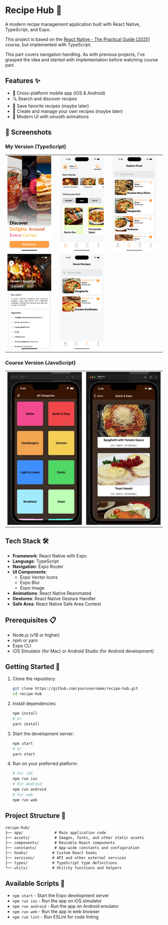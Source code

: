 # Recipe Hub 🍳

A modern recipe management application built with React Native, TypeScript, and Expo.

This project is based on the [React Native - The Practical Guide [2025]](https://www.udemy.com/course/react-native-the-practical-guide/) course, but implemented with TypeScript.

This part covers navigation handling. As with previous projects, I've grasped the idea and started with implementation before watching course part.

## Features ✨

- 📱 Cross-platform mobile app (iOS & Android)
- 🔍 Search and discover recipes
- 💾 Save favorite recipes (maybe later)
- 📝 Create and manage your own recipes (maybe later)
- 🎨 Modern UI with smooth animations

## 📱 Screenshots

### My Version (TypeScript)

<table>
<tr>
<td><img src="./assets/images/app-showcase/myapp1.png" alt="myapp1" width="300"/><td>
<td><img src="./assets/images/app-showcase/myapp2.png" alt="myapp2" width="300"/><td>
<td><img src="./assets/images/app-showcase/myapp3.png" alt="myapp3" width="300"/><td>
</tr>
<tr>
<td><img src="./assets/images/app-showcase/myapp4.png" alt="myapp4" width="300"/><td>
<td><img src="./assets/images/app-showcase/myapp5.png" alt="myapp5" width="300"/><td>
</tr>
</table>

### Course Version (JavaScript)

<table>
<tr>
<td><img src="./assets/images/app-showcase/course-app1.png" alt="Course Version 1" width="300"/></td>
<td><img src="./assets/images/app-showcase/course-app2.png" alt="Course Version 2" width="300"/></td>
</tr>
</table>

## Tech Stack 🛠

- **Framework**: React Native with Expo
- **Language**: TypeScript
- **Navigation**: Expo Router
- **UI Components**:
  - Expo Vector Icons
  - Expo Blur
  - Expo Image
- **Animations**: React Native Reanimated
- **Gestures**: React Native Gesture Handler
- **Safe Area**: React Native Safe Area Context

## Prerequisites 📋

- Node.js (v18 or higher)
- npm or yarn
- Expo CLI
- iOS Simulator (for Mac) or Android Studio (for Android development)

## Getting Started 🚀

1. Clone the repository:

   ```bash
   git clone https://github.com/yourusername/recipe-hub.git
   cd recipe-hub
   ```

2. Install dependencies:

   ```bash
   npm install
   # or
   yarn install
   ```

3. Start the development server:

   ```bash
   npm start
   # or
   yarn start
   ```

4. Run on your preferred platform:
   ```bash
   # For iOS
   npm run ios
   # For Android
   npm run android
   # For web
   npm run web
   ```

## Project Structure 📁

```
recipe-hub/
├── app/              # Main application code
├── assets/           # Images, fonts, and other static assets
├── components/       # Reusable React components
├── constants/        # App-wide constants and configuration
├── hooks/           # Custom React hooks
├── services/        # API and other external services
├── types/           # TypeScript type definitions
└── utils/           # Utility functions and helpers
```

## Available Scripts 📜

- `npm start` - Start the Expo development server
- `npm run ios` - Run the app on iOS simulator
- `npm run android` - Run the app on Android emulator
- `npm run web` - Run the app in web browser
- `npm run lint` - Run ESLint for code linting
